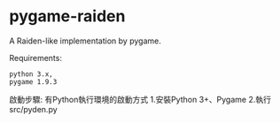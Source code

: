 # pygame-raiden
A Raiden-like implementation by pygame.

Requirements:

    python 3.x,
    pygame 1.9.3

啟動步驟:
    有Python執行環境的啟動方式
    1.安裝Python 3+、Pygame
    2.執行src/pyden.py
    
    